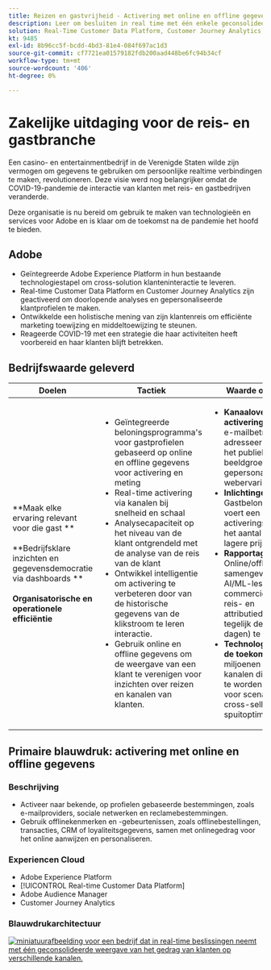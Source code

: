 ```yaml
---
title: Reizen en gastvrijheid - Activering met online en offline gegevens
description: Leer om besluiten in real time met één enkele geconsolideerde mening van klantengedrag over diverse kanalen te nemen.
solution: Real-Time Customer Data Platform, Customer Journey Analytics, Analytics, Audience Manager, Experience Manager, Target
kt: 9485
exl-id: 8b96cc5f-bcdd-4bd3-81e4-084f697ac1d3
source-git-commit: cf7721ea01579182fdb200aad448be6fc94b34cf
workflow-type: tm+mt
source-wordcount: '406'
ht-degree: 0%

---
```


# Zakelijke uitdaging voor de reis- en gastbranche

Een casino- en entertainmentbedrijf in de Verenigde Staten wilde zijn vermogen om gegevens te gebruiken om persoonlijke realtime verbindingen te maken, revolutioneren.  Deze visie werd nog belangrijker omdat de COVID-19-pandemie de interactie van klanten met reis- en gastbedrijven veranderde.

Deze organisatie is nu bereid om gebruik te maken van technologieën en services voor Adobe en is klaar om de toekomst na de pandemie het hoofd te bieden.

## Adobe

* Geïntegreerde Adobe Experience Platform in hun bestaande technologiestapel om cross-solution klanteninteractie te leveren.
* Real-time Customer Data Platform en Customer Journey Analytics zijn geactiveerd om doorlopende analyses en gepersonaliseerde klantprofielen te maken.
* Ontwikkelde een holistische mening van zijn klantenreis om efficiënte marketing toewijzing en middeltoewijzing te steunen.
* Reageerde COVID-19 met een strategie die haar activiteiten heeft voorbereid en haar klanten blijft betrekken.

## Bedrijfswaarde geleverd

| Doelen | Tactiek | Waarde ontgrendeld |
|---|---|---|
| **Maak elke ervaring relevant voor die gast **<br></br>**Bedrijfsklare inzichten en gegevensdemocratie via dashboards **<br></br>**Organisatorische en operationele efficiëntie**</ul> | <ul><li>Geïntegreerde beloningsprogramma&#39;s voor gastprofielen gebaseerd op online en offline gegevens voor activering en meting</li><li>Real-time activering via kanalen bij snelheid en schaal</li><li>Analysecapaciteit op het niveau van de klant ontgrendeld met de analyse van de reis van de klant</li><li>Ontwikkel intelligentie om activering te verbeteren door van de historische gegevens van de klikstroom te leren interactie.</li><li>Gebruik online en offline gegevens om de weergave van een klant te verenigen voor inzichten over reizen en kanalen van klanten.</li></ul> | <ul><li><strong> Kanaaloverschrijdende activering: </strong>Drievoudige e-mailbetrokkenheid, adresseerbare groei van het publiek en beeldgroei, zeer gepersonaliseerde webervaringen </li><li><strong>Inlichtingen: </strong>Gastbeloningsprogramma voert een activeringscampagne om het aantal leden met een lagere prijs te verlagen</li><li><strong>Rapportage: </strong>Online/offline gegevens samengevoegd met AI/ML-lessen in een commercieel vriendelijk reis- en attributiedashboard en tegelijk de latentie (met dagen) te verminderen</li><li><strong>Technologiestapel voor de toekomst: </strong>Tientallen miljoenen profielen via 7 kanalen die klaar zijn om te worden uitgevoerd voor scenario&#39;s voor cross-sell, up-sell en spuitoptimalisatie</li></ul> |

## Primaire blauwdruk: activering met online en offline gegevens

### Beschrijving

<ul><li>Activeer naar bekende, op profielen gebaseerde bestemmingen, zoals e-mailproviders, sociale netwerken en reclamebestemmingen.</li><li>Gebruik offlinekenmerken en -gebeurtenissen, zoals offlinebestellingen, transacties, CRM of loyaliteitsgegevens, samen met onlinegedrag voor het online aanwijzen en personaliseren.</li></li></ul>

### Experiencen Cloud

<ul><li>Adobe Experience Platform</li><li>[!UICONTROL Real-time Customer Data Platform]</li><li>Adobe Audience Manager</li><li>Customer Journey Analytics</li></ul>

### Blauwdrukarchitectuur

<a href="https://experienceleague.adobe.com/docs/blueprints-learn/architecture/audience-activation/platform-and-applications.html?lang=en"><img alt="miniatuurafbeelding voor een bedrijf dat in real-time beslissingen neemt met één geconsolideerde weergave van het gedrag van klanten op verschillende kanalen." src="https://experienceleague.adobe.com/docs/blueprints-learn/assets/known_activation.svg" class="modal-image" /></a>

